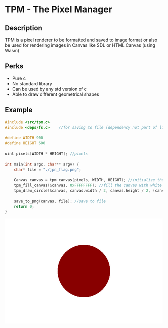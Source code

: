 # TPM - The Pixel Manager

## Description

TPM is a pixel renderer to be formatted and saved to image format or also be used for rendering images in Canvas like SDL or HTML Canvas (using Wasm)

## Perks
- Pure c
- No standard library
- Can be used by any std version of c
- Able to draw different geometrical shapes

## Example
```c
#include <src/tpm.c>
#include <deps/fs.c>	//for saving to file (dependency not part of lib)

#define WIDTH 900
#define HEIGHT 600

uint pixels[WIDTH * HEIGHT]; //pixels

int main(int argc, char** argv) {
    char* file = "./jpn_flag.png";

    Canvas canvas = tpm_canvas(pixels, WIDTH, HEIGHT); //initialize the canvas
    tpm_fill_canvas(&canvas, 0xFFFFFFFF); //fill the canvas with white color
    tpm_draw_circle(&canvas, canvas.width / 2, canvas.height / 2, (canvas.width + canvas.height) * 1/10, 0xFF000088);

    save_to_png(canvas, file); //save to file
    return 0;
}
```

![Japan Flag](./examples/jpn_flag.png)

